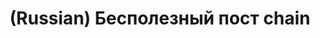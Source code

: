 ---
layout: default
category: mega
lang: en
title: (Russian) Бесполезный пост chain
slug: spike
tags: baka-baka stuff 
postid: 19
translated: no
---